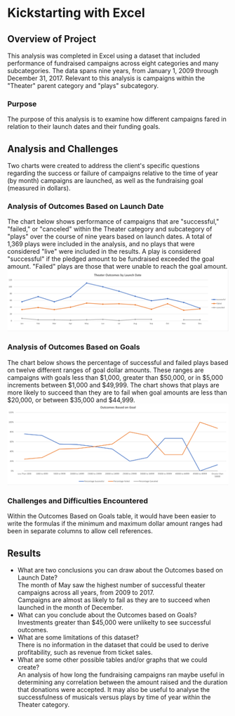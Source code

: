 # Kickstarting with Excel

## Overview of Project
This analysis was completed in Excel using a dataset that included performance of fundraised campaigns across eight categories and many subcategories. The data spans nine years, from January 1, 2009 through December 31, 2017. Relevant to this analysis is campaigns within the "Theater" parent category and "plays" subcategory. 
### Purpose
The purpose of this analysis is to examine how different campaigns fared in relation to their launch dates and their funding goals. 
## Analysis and Challenges
Two charts were created to address the client's specific questions regarding the success or failure of campaigns relative to the time of year (by month) campaigns are launched, as well as the fundraising goal (measured in dollars). 
### Analysis of Outcomes Based on Launch Date
The chart below shows performance of campaigns that are "successful," "failed," or "canceled" within the Theater category and subcategory of "plays" over the course of nine years based on launch dates. A total of 1,369 plays were included in the analysis, and no plays that were considered "live" were included in the results. A play is considered "successful" if the pledged amount to be fundraised exceeded the goal amount. "Failed" plays are those that were unable to reach the goal amount. 
![Chart 1](https://github.com/banasibb/kickstarter_challenge/blob/19e82567d179247be478163ad02ae87aefdd5647/Theater_Outcomes_vs_Launch.png)
### Analysis of Outcomes Based on Goals
The chart below shows the percentage of successful and failed plays based on twelve different ranges of goal dollar amounts. These ranges are campaigns with goals less than $1,000, greater than $50,000, or in $5,000 increments between $1,000 and $49,999. The chart shows that plays are more likely to succeed than they are to fail when goal amounts are less than $20,000, or between $35,000 and $44,999. 
![Chart 1](https://github.com/banasibb/kickstarter_challenge/blob/19e82567d179247be478163ad02ae87aefdd5647/Outcomes%20Based%20on%20Goal.png)
### Challenges and Difficulties Encountered
Within the Outcomes Based on Goals table, it would have been easier to write the formulas if the minimum and maximum dollar amount ranges had been in separate columns to allow cell references. 
## Results

- What are two conclusions you can draw about the Outcomes based on Launch Date?<br /> 
  The month of May saw the highest number of successful theater campaigns across all years, from 2009 to 2017.<br />
  Campaigns are almost as likely to fail as they are to succeed when launched in the month of December.<br />
- What can you conclude about the Outcomes based on Goals?<br />
Investments greater than $45,000 were unlikelty to see successful outcomes. <br />
- What are some limitations of this dataset?<br />
There is no information in the dataset that could be used to derive profitability, such as revenue from ticket sales.<br />
- What are some other possible tables and/or graphs that we could create?<br />
An analysis of how long the fundraising campaigns ran maybe useful in determining any correlation between the amount raised and the duration that donations were accepted. It may also be useful to analyse the successfulness of musicals versus plays by time of year within the Theater category.  
